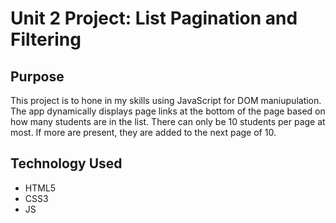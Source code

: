 # Unit 2 Project: List Pagination and Filtering

## Purpose

This project is to hone in my skills using JavaScript for DOM maniupulation. The app dynamically displays page links at the bottom of the page based on how many students are in the list. There can only be 10 students per page at most. If more are present, they are added to the next page of 10.

## Technology Used
- HTML5
- CSS3
- JS
